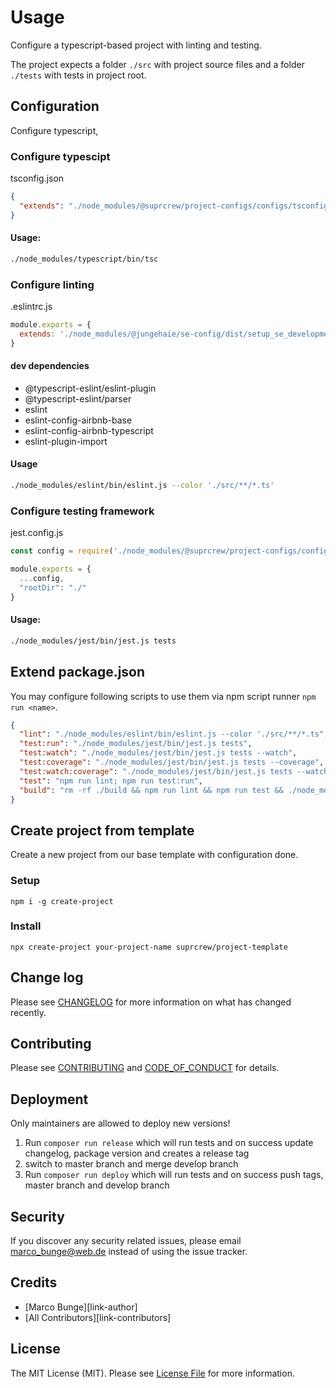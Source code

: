 # Usage

Configure a typescript-based project with linting and testing.

The project expects a folder `./src` with project source files and a folder `./tests` with tests in project root.

## Configuration

Configure typescript, 

### Configure typescipt 

tsconfig.json
```json
{
  "extends": "./node_modules/@suprcrew/project-configs/configs/tsconfig.base.json"
}
```

#### Usage:

```bash
./node_modules/typescript/bin/tsc
```

### Configure linting

.eslintrc.js
```js
module.exports = {
  extends: './node_modules/@jungehaie/se-config/dist/setup_se_development/eslintrc.js'
}
```
#### dev dependencies

- @typescript-eslint/eslint-plugin
- @typescript-eslint/parser
- eslint
- eslint-config-airbnb-base
- eslint-config-airbnb-typescript
- eslint-plugin-import

#### Usage

```bash
./node_modules/eslint/bin/eslint.js --color './src/**/*.ts'
```

### Configure testing framework

jest.config.js
```js
const config = require('./node_modules/@suprcrew/project-configs/configs/jest.config.js');

module.exports = {
  ...config,
  "rootDir": "./"
}
```

#### Usage:

```bash
./node_modules/jest/bin/jest.js tests
```

## Extend package.json

You may configure following scripts to use them via npm script runner `npm run <name>`. 

```json
{
  "lint": "./node_modules/eslint/bin/eslint.js --color './src/**/*.ts",
  "test:run": "./node_modules/jest/bin/jest.js tests",
  "test:watch": "./node_modules/jest/bin/jest.js tests --watch",
  "test:coverage": "./node_modules/jest/bin/jest.js tests --coverage",
  "test:watch:coverage": "./node_modules/jest/bin/jest.js tests --watch --coverage",
  "test": "npm run lint; npm run test:run",
  "build": "rm -rf ./build && npm run lint && npm run test && ./node_modules/typescript/bin/tsc"
}
```

## Create project from template

Create a new project from our base template with configuration done.

### Setup

```
npm i -g create-project
```

### Install

```
npx create-project your-project-name suprcrew/project-template
```

## Change log

Please see [CHANGELOG](CHANGELOG.md) for more information on what has changed recently.

## Contributing

Please see [CONTRIBUTING](CONTRIBUTING.md) and [CODE_OF_CONDUCT](CODE_OF_CONDUCT.md) for details.

## Deployment

Only maintainers are allowed to deploy new versions!

1. Run `composer run release` which will run tests and on success update changelog, package version and creates a release tag
2. switch to master branch and merge develop branch
3. Run `composer run deploy` which will run tests and on success push tags, master branch and develop branch

## Security

If you discover any security related issues, please email marco_bunge@web.de instead of using the issue tracker.

## Credits

- [Marco Bunge][link-author]
- [All Contributors][link-contributors]

## License

The MIT License (MIT). Please see [License File](LICENSE.md) for more information.
